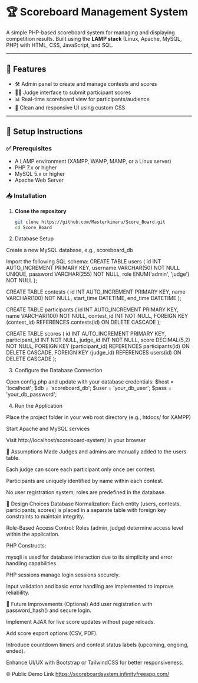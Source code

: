 # 🏆 Scoreboard Management System

A simple PHP-based scoreboard system for managing and displaying competition results. Built using the **LAMP stack** (Linux, Apache, MySQL, PHP) with HTML, CSS, JavaScript, and SQL.

---

## 🚀 Features

- 🛠 Admin panel to create and manage contests and scores  
- 🧑‍⚖️ Judge interface to submit participant scores  
- 📊 Real-time scoreboard view for participants/audience  
- 🎨 Clean and responsive UI using custom CSS  

---

## 🔧 Setup Instructions

### ✅ Prerequisites

- A LAMP environment (XAMPP, WAMP, MAMP, or a Linux server)
- PHP 7.x or higher
- MySQL 5.x or higher
- Apache Web Server

### 📥 Installation

1. **Clone the repository**
   ```bash
   git clone https://github.com/Masterkimaru/Score_Board.git
   cd Score_Board
2. Database Setup

Create a new MySQL database, e.g., scoreboard_db

Import the following SQL schema:
CREATE TABLE users (
  id INT AUTO_INCREMENT PRIMARY KEY,
  username VARCHAR(50) NOT NULL UNIQUE,
  password VARCHAR(255) NOT NULL,
  role ENUM('admin', 'judge') NOT NULL
);

CREATE TABLE contests (
  id INT AUTO_INCREMENT PRIMARY KEY,
  name VARCHAR(100) NOT NULL,
  start_time DATETIME,
  end_time DATETIME
);

CREATE TABLE participants (
  id INT AUTO_INCREMENT PRIMARY KEY,
  name VARCHAR(100) NOT NULL,
  contest_id INT NOT NULL,
  FOREIGN KEY (contest_id) REFERENCES contests(id) ON DELETE CASCADE
);

CREATE TABLE scores (
  id INT AUTO_INCREMENT PRIMARY KEY,
  participant_id INT NOT NULL,
  judge_id INT NOT NULL,
  score DECIMAL(5,2) NOT NULL,
  FOREIGN KEY (participant_id) REFERENCES participants(id) ON DELETE CASCADE,
  FOREIGN KEY (judge_id) REFERENCES users(id) ON DELETE CASCADE
);

3. Configure the Database Connection

Open config.php and update with your database credentials:
$host = 'localhost';
$db   = 'scoreboard_db';
$user = 'your_db_user';
$pass = 'your_db_password';

4. Run the Application

Place the project folder in your web root directory (e.g., htdocs/ for XAMPP)

Start Apache and MySQL services

Visit http://localhost/scoreboard-system/ in your browser

📌 Assumptions Made
Judges and admins are manually added to the users table.

Each judge can score each participant only once per contest.

Participants are uniquely identified by name within each contest.

No user registration system; roles are predefined in the database.

📐 Design Choices
Database Normalization: Each entity (users, contests, participants, scores) is placed in a separate table with foreign key constraints to maintain integrity.

Role-Based Access Control: Roles (admin, judge) determine access level within the application.

PHP Constructs:

mysqli is used for database interaction due to its simplicity and error handling capabilities.

PHP sessions manage login sessions securely.

Input validation and basic error handling are implemented to improve reliability.

🌟 Future Improvements (Optional)
Add user registration with password_hash() and secure login.

Implement AJAX for live score updates without page reloads.

Add score export options (CSV, PDF).

Introduce countdown timers and contest status labels (upcoming, ongoing, ended).

Enhance UI/UX with Bootstrap or TailwindCSS for better responsiveness.

🌐 Public Demo Link
https://scoreboardsystem.infinityfreeapp.com/
